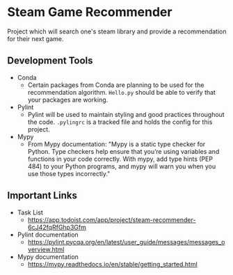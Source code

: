 # Steam Game Recommender
Project which will search one's steam library and provide a recommendation for their next game.

## Development Tools
- Conda
  - Certain packages from Conda are planning to be used for the recommendation algorithm. `Hello.py` should be able to verify that your packages are working.
- Pylint
  - Pylint will be used to maintain styling and good practices throughout the code. `.pylingrc` is a tracked file and holds the config for this project.
- Mypy
  - From Mypy documentation: "Mypy is a static type checker for Python. Type checkers help ensure that you’re using variables and functions in your code correctly. With mypy, add type hints (PEP 484) to your Python programs, and mypy will warn you when you use those types incorrectly."
## Important Links
- Task List
	- https://app.todoist.com/app/project/steam-recommender-6cJ42fqRfGhp3Gfm
- Pylint documentation
	- https://pylint.pycqa.org/en/latest/user_guide/messages/messages_overview.html
- Mypy documentation
	- https://mypy.readthedocs.io/en/stable/getting_started.html
